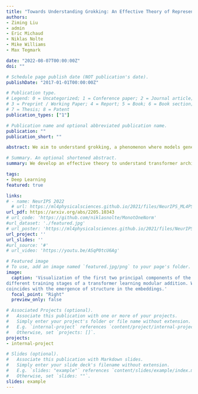 ```yaml
---
title: "Towards Understanding Grokking: An Effective Theory of Representation Learning" 
authors:
- Ziming Liu
- admin
- Eric Michaud
- Niklas Nolte
- Mike Williams
- Max Tegmark

date: "2022-08-07T00:00:00Z"
doi: ""

# Schedule page publish date (NOT publication's date).
publishDate: "2017-01-01T00:00:00Z"

# Publication type.
# Legend: 0 = Uncategorized; 1 = Conference paper; 2 = Journal article;
# 3 = Preprint / Working Paper; 4 = Report; 5 = Book; 6 = Book section;
# 7 = Thesis; 8 = Patent
publication_types: ["1"]

# Publication name and optional abbreviated publication name.
publication: ""
publication_short: ""

abstract: We aim to understand grokking, a phenomenon where models generalize long after overfitting their training set. We present both a microscopic analysis anchored by an effective theory and a macroscopic analysis of phase diagrams describing learning performance across hyperparameters. We find that generalization originates from structured representations whose training dynamics and dependence on training set size can be predicted by our effective theory in a toy setting. We observe empirically the presence of four learning phases; comprehension, grokking, memorization, and confusion. We find representation learning to occur only in a "Goldilocks zone" (including comprehension and grokking) between memorization and confusion. Compared to the comprehension phase, the grokking phase stays closer to the memorization phase, leading to delayed generalization. The Goldilocks phase is reminiscent of "intelligence from starvation" in Darwinian evolution, where resource limitations drive discovery of more efficient solutions. This study not only provides intuitive explanations of the origin of grokking, but also highlights the usefulness of physics-inspired tools, e.g., effective theories and phase diagrams, for understanding deep learning.

# Summary. An optional shortened abstract.
summary: We develop an effective theory to understand transformer architectures’ ability to generalize on arithmetic datasets. The theory links generalization to a particular structured representation of the embeddings and predicts a range of phenomena associated with *grokking*, or delayed generalization. Moreover, we show that grokking is one of four different phases of learning and can be avoided with proper hyper-parameter tuning. To appear in NeurIPS2022.

tags:
- Deep Learning 
featured: true

links:
# - name: NeurIPS 2022
  # url: https://ml4physicalsciences.github.io/2021/files/NeurIPS_ML4PS_2021_86.pdf
url_pdf: https://arxiv.org/abs/2205.10343
# url_code: 'https://github.com/niklasnolte/MonotOneNorm'
#url_dataset: './featured.jpg'
# url_poster: 'https://ml4physicalsciences.github.io/2021/files/NeurIPS_ML4PS_2021_86_poster.png'
url_project: ''
url_slides: ''
#url_source: '#'
# url_video: 'https://youtu.be/ASqP0tcU6Ag'

# Featured image
# To use, add an image named `featured.jpg/png` to your page's folder. 
image:
  caption: 'Visualization of the first two principal components of the learned input embeddings at
different training stages of a transformer learning modular addition. We observe that generalization
coincides with the emergence of structure in the embeddings.'
  focal_point: "Right"
  preview_only: false

# Associated Projects (optional).
#   Associate this publication with one or more of your projects.
#   Simply enter your project's folder or file name without extension.
#   E.g. `internal-project` references `content/project/internal-project/index.md`.
#   Otherwise, set `projects: []`.
projects:
- internal-project

# Slides (optional).
#   Associate this publication with Markdown slides.
#   Simply enter your slide deck's filename without extension.
#   E.g. `slides: "example"` references `content/slides/example/index.md`.
#   Otherwise, set `slides: ""`.
slides: example
---
```

<!--
{{% alert note %}}
Click the *Slides* button above to demo Academic's Markdown slides feature.
{{% /alert %}}

Supplementary notes can be added here, including [code and math](https://sourcethemes.com/academic/docs/writing-markdown-latex/).
-->
